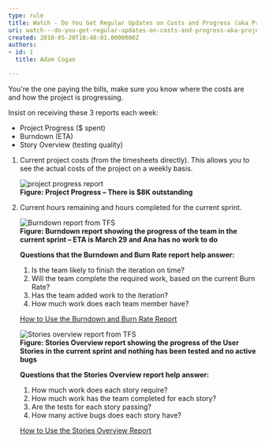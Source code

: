 ```yaml
---
type: rule
title: Watch - Do You Get Regular Updates on Costs and Progress (aka Project Progress, Burndown, etc.)?
uri: watch---do-you-get-regular-updates-on-costs-and-progress-aka-project-progress-burndown-etc
created: 2010-05-20T10:48:01.0000000Z
authors:
- id: 1
  title: Adam Cogan

---
```




<span class='intro'> 
  <p>You're the one paying the bills, make sure you know where the costs are and how the project is progressing. </p>
<p>Insist on receiving these&#160;3 reports each week&#58;</p>
 </span>


  <ul>
    <li>Project Progress ($ spent) </li>
    <li>Burndown (ETA) </li>
    <li>Story Overview (testing quality) </li>
</ul>
<ol>
    <li>Current project costs (from the timesheets directly). This allows you to see the actual costs of the project on a weekly basis.
    <p><img alt="project progress report" src="http&#58;//www.ssw.com.au/ssw/Standards/Rules/images/projectprogresscapture.JPG" /><br>
    <b>Figure&#58; Project Progress – There is $8K outstanding</b> </p>
    </li>
    <li>Current hours remaining and hours completed for the current sprint.
    <p><img alt="Burndown report from TFS" src="http&#58;//www.ssw.com.au/ssw/Standards/Rules/images/burndown.JPG" /><br>
    <b>Figure&#58; Burndown report showing the progress of the team in the current sprint – ETA is March 29 and Ana has no work to do</b> </p>
    <p><strong>Questions that the Burndown and Burn Rate report help answer&#58; </strong></p>
    <ol>
        <li>Is the team likely to finish the iteration on time? </li>
        <li>Will the team complete the required work, based on the current Burn Rate? </li>
        <li>Has the team added work to the iteration? </li>
        <li>How much work does each team member have? </li>
    </ol>
    <p><a href="http&#58;//msdn.microsoft.com/en-us/library/dd380678%28VS.100%29.aspx">How to Use the Burndown and Burn Rate Report</a> <img alt="" title="You are now leaving SSW" src="http&#58;//www.ssw.com.au/ssw/images/external.gif" /></p>
    <p><img alt="Stories overview report from TFS" src="http&#58;//www.ssw.com.au/ssw/Standards/Rules/images/storiesOverview.JPG" /><br>
    <b>Figure&#58; Stories Overview report showing the progress of the User Stories in the current sprint and nothing has been tested and no active bugs</b> </p>
    <p><strong>Questions that the Stories Overview report help&#160;answer&#58; </strong></p>
    <ol>
        <li>How much work does each story require? </li>
        <li>How much work has the team completed for each story? </li>
        <li>Are the tests for each story passing? </li>
        <li>How many active bugs does each story have? </li>
    </ol>
    <p><a href="http&#58;//msdn.microsoft.com/en-us/library/dd380648%28VS.100%29.aspx">How to Use the Stories Overview Report</a> <img alt="" title="You are now leaving SSW" src="http&#58;//www.ssw.com.au/ssw/images/external.gif" /></p>
    </li>
</ol>



